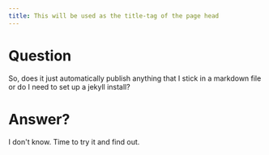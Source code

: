 ```yaml
---
title: This will be used as the title-tag of the page head
---
```


# Question

So, does it just automatically publish anything that I stick in a markdown file
or do I need to set up a jekyll install?

# Answer?

I don't know. Time to try it and find out.
